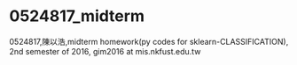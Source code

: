 # 0524817_midterm
0524817,陳以浩,midterm homework(py codes for sklearn-CLASSIFICATION), 2nd semester of 2016, gim2016 at mis.nkfust.edu.tw
